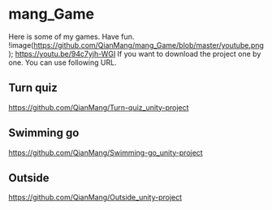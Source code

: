 # mang_Game
Here is some of my games. Have fun.
!image(https://github.com/QianMang/mang_Game/blob/master/youtube.png);
https://youtu.be/94c7yjh-WGI
If you want to download the project one by one. You can use following URL.
## Turn quiz
https://github.com/QianMang/Turn-quiz_unity-project 
## Swimming go
https://github.com/QianMang/Swimming-go_unity-project 
## Outside
https://github.com/QianMang/Outside_unity-project 
